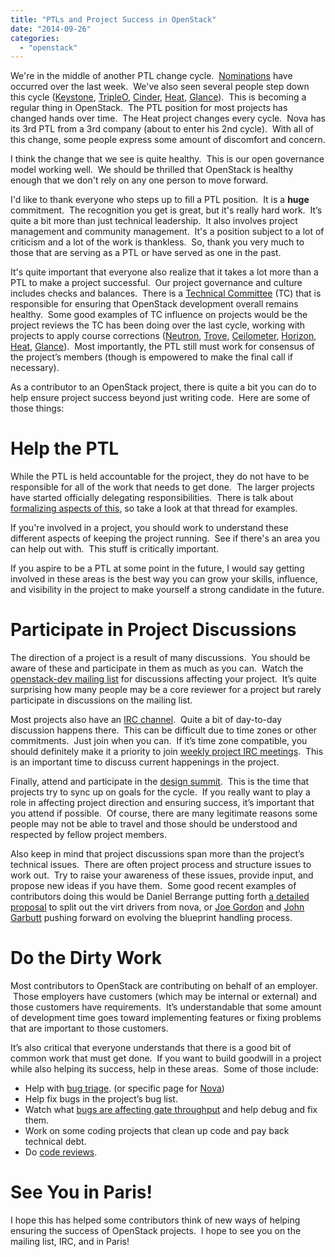 ```yaml
---
title: "PTLs and Project Success in OpenStack"
date: "2014-09-26"
categories: 
  - "openstack"
---
```


We're in the middle of another PTL change cycle.  [Nominations](http://lists.openstack.org/pipermail/openstack-dev/2014-September/046559.html) have occurred over the last week.  We've also seen several people step down this cycle ([Keystone](http://lists.openstack.org/pipermail/openstack-dev/2014-September/046679.html), [TripleO](http://lists.openstack.org/pipermail/openstack-dev/2014-September/046630.html), [Cinder](http://lists.openstack.org/pipermail/openstack-dev/2014-September/046840.html), [Heat](http://lists.openstack.org/pipermail/openstack-dev/2014-September/046663.html), [Glance](http://lists.openstack.org/pipermail/openstack-dev/2014-September/046713.html)).  This is becoming a regular thing in OpenStack.  The PTL position for most projects has changed hands over time.  The Heat project changes every cycle.  Nova has its 3rd PTL from a 3rd company (about to enter his 2nd cycle).  With all of this change, some people express some amount of discomfort and concern.

I think the change that we see is quite healthy.  This is our open governance model working well.  We should be thrilled that OpenStack is healthy enough that we don't rely on any one person to move forward.

I'd like to thank everyone who steps up to fill a PTL position.  It is a **huge** commitment.  The recognition you get is great, but it's really hard work.  It’s quite a bit more than just technical leadership.  It also involves project management and community management.  It's a position subject to a lot of criticism and a lot of the work is thankless.  So, thank you very much to those that are serving as a PTL or have served as one in the past.

It's quite important that everyone also realize that it takes a lot more than a PTL to make a project successful.  Our project governance and culture includes checks and balances.  There is a [Technical Committee](https://wiki.openstack.org/wiki/Governance/TechnicalCommittee) (TC) that is responsible for ensuring that OpenStack development overall remains healthy.  Some good examples of TC influence on projects would be the project reviews the TC has been doing over the last cycle, working with projects to apply course corrections ([Neutron](https://wiki.openstack.org/wiki/Governance/TechnicalCommittee/Neutron_Gap_Coverage), [Trove](https://wiki.openstack.org/wiki/Governance/TechnicalCommittee/Trove_Gap_Coverage), [Ceilometer](https://wiki.openstack.org/wiki/Governance/TechnicalCommittee/Ceilometer_Gap_Coverage), [Horizon](https://wiki.openstack.org/wiki/Governance/TechnicalCommittee/Horizon_Gap_Coverage), [Heat](https://wiki.openstack.org/wiki/Governance/TechnicalCommittee/Heat_Gap_Coverage), [Glance](https://wiki.openstack.org/wiki/Governance/TechnicalCommittee/Glance_Gap_Coverage)).  Most importantly, the PTL still must work for consensus of the project’s members (though is empowered to make the final call if necessary).

As a contributor to an OpenStack project, there is quite a bit you can do to help ensure project success beyond just writing code.  Here are some of those things:

# Help the PTL

While the PTL is held accountable for the project, they do not have to be responsible for all of the work that needs to get done.  The larger projects have started officially delegating responsibilities.  There is talk about [formalizing aspects of this](http://lists.openstack.org/pipermail/openstack-dev/2014-August/043812.html), so take a look at that thread for examples.

If you're involved in a project, you should work to understand these different aspects of keeping the project running.  See if there's an area you can help out with.  This stuff is critically important.

If you aspire to be a PTL at some point in the future, I would say getting involved in these areas is the best way you can grow your skills, influence, and visibility in the project to make yourself a strong candidate in the future.

# Participate in Project Discussions

The direction of a project is a result of many discussions.  You should be aware of these and participate in them as much as you can.  Watch the [openstack-dev mailing list](http://lists.openstack.org/cgi-bin/mailman/listinfo/openstack-dev) for discussions affecting your project.  It’s quite surprising how many people may be a core reviewer for a project but rarely participate in discussions on the mailing list.

Most projects also have an [IRC channel](https://wiki.openstack.org/wiki/IRC).  Quite a bit of day-to-day discussion happens there.  This can be difficult due to time zones or other commitments.  Just join when you can.  If it’s time zone compatible, you should definitely make it a priority to join [weekly project IRC meetings](https://wiki.openstack.org/wiki/Meetings).  This is an important time to discuss current happenings in the project.

Finally, attend and participate in the [design summit](https://wiki.openstack.org/wiki/Summit).  This is the time that projects try to sync up on goals for the cycle.  If you really want to play a role in affecting project direction and ensuring success, it’s important that you attend if possible.  Of course, there are many legitimate reasons some people may not be able to travel and those should be understood and respected by fellow project members.

Also keep in mind that project discussions span more than the project’s technical issues.  There are often project process and structure issues to work out.  Try to raise your awareness of these issues, provide input, and propose new ideas if you have them.  Some good recent examples of contributors doing this would be Daniel Berrange putting forth [a detailed proposal](http://lists.openstack.org/pipermail/openstack-dev/2014-September/044872.html) to split out the virt drivers from nova, or [Joe Gordon](https://review.openstack.org/#/c/116699/) and [John Garbutt](http://lists.openstack.org/pipermail/openstack-dev/2014-September/047120.html) pushing forward on evolving the blueprint handling process.

# Do the Dirty Work

Most contributors to OpenStack are contributing on behalf of an employer.  Those employers have customers (which may be internal or external) and those customers have requirements.  It’s understandable that some amount of development time goes toward implementing features or fixing problems that are important to those customers.

It’s also critical that everyone understands that there is a good bit of common work that must get done.  If you want to build goodwill in a project while also helping its success, help in these areas.  Some of those include:

- Help with [bug triage](https://wiki.openstack.org/wiki/BugTriage). (or specific page for [Nova](https://wiki.openstack.org/wiki/Nova/BugTriage))
- Help fix bugs in the project’s bug list.
- Watch what [bugs are affecting gate throughput](http://status.openstack.org/elastic-recheck/) and help debug and fix them.
- Work on some coding projects that clean up code and pay back technical debt.
- Do [code reviews](http://review.openstack.org).

# See You in Paris!

I hope this has helped some contributors think of new ways of helping ensuring the success of OpenStack projects.  I hope to see you on the mailing list, IRC, and in Paris!
